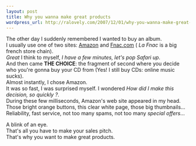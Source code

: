 ```yaml
--- 
layout: post
title: Why you wanna make great products
wordpress_url: http://ralovely.com/2007/12/01/why-you-wanna-make-great-product/
---
```

The other day I suddenly remembered I wanted to buy an album.  
I usually use one of two sites: [Amazon](http://www.amazon.com) and [Fnac.com](http://www.fnac.com) ( _La Fnac_ is a big french store chain).  
_Great_ I think to myself, _I have a few minutes, let's pop Safari up_.  
And then came **THE CHOICE**: the fragment of second where you decide who you're gonna buy your CD from (Yes! I still buy CDs: online music sucks).  
Almost instantly, I chose Amazon.  
It was so fast, I was surprised myself. I wondered _How did I make this decision, so quickly ?_.  
During these few milliseconds, Amazon's web site appeared in my head. Those bright orange buttons, this clear white page, those big thumbnails... Reliability, fast service, not too many spams, not too many _special offers_...

A blink of an eye.  
That's all you have to make your sales pitch.  
That's why you want to make great products.